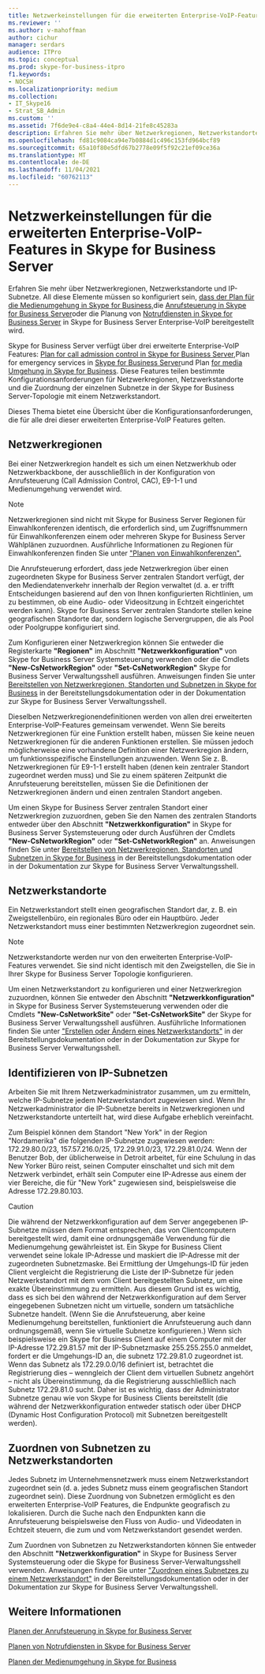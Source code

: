 ```yaml
---
title: Netzwerkeinstellungen für die erweiterten Enterprise-VoIP-Features in Skype for Business Server
ms.reviewer: ''
ms.author: v-mahoffman
author: cichur
manager: serdars
audience: ITPro
ms.topic: conceptual
ms.prod: skype-for-business-itpro
f1.keywords:
- NOCSH
ms.localizationpriority: medium
ms.collection:
- IT_Skype16
- Strat_SB_Admin
ms.custom: ''
ms.assetid: 7f6de9e4-c8a4-44e4-8d14-21fe8c45283a
description: Erfahren Sie mehr über Netzwerkregionen, Netzwerkstandorte und IP-Subnetze. Alle diese Müssen so konfiguriert sein, dass der Plan für die Medienumgehung in Skype for Business, die Planung der Anrufsteuerung in Skype for Business Server) oder die Planung von Notrufdiensten in Skype for Business Server in Skype for Business Server Enterprise-VoIP.
ms.openlocfilehash: fd81c9084ca94e7b0884d1c496c153fd964bcf89
ms.sourcegitcommit: 65a10f80e5dfd67b2778e09f5f92c21ef09ce36a
ms.translationtype: MT
ms.contentlocale: de-DE
ms.lasthandoff: 11/04/2021
ms.locfileid: "60762113"
---
```

# <a name="network-settings-for-the-advanced-enterprise-voice-features-in-skype-for-business-server"></a>Netzwerkeinstellungen für die erweiterten Enterprise-VoIP-Features in Skype for Business Server

Erfahren Sie mehr über Netzwerkregionen, Netzwerkstandorte und IP-Subnetze. All diese Elemente müssen so konfiguriert sein, [dass der Plan für die Medienumgehung in Skype for Business,](media-bypass.md)die [Anrufsteuerung in Skype for Business Server](call-admission-control.md)oder die Planung von [Notrufdiensten in Skype for Business Server](emergency-services.md) in Skype for Business Server Enterprise-VoIP bereitgestellt wird.

Skype for Business Server verfügt über drei erweiterte Enterprise-VoIP Features: [Plan for call admission control in Skype for Business Server,](call-admission-control.md)Plan for emergency services in [Skype for Business Server](emergency-services.md)und Plan [for media Umgehung in Skype for Business](media-bypass.md). Diese Features teilen bestimmte Konfigurationsanforderungen für Netzwerkregionen, Netzwerkstandorte und die Zuordnung der einzelnen Subnetze in der Skype for Business Server-Topologie mit einem Netzwerkstandort.

Dieses Thema bietet eine Übersicht über die Konfigurationsanforderungen, die für alle drei dieser erweiterten Enterprise-VoIP Features gelten.

## <a name="network-regions"></a>Netzwerkregionen

Bei einer Netzwerkregion handelt es sich um einen Netzwerkhub oder Netzwerkbackbone, der ausschließlich in der Konfiguration von Anrufsteuerung (Call Admission Control, CAC), E9-1-1 und Medienumgehung verwendet wird.

> [!NOTE]
> Netzwerkregionen sind nicht mit Skype for Business Server Regionen für Einwahlkonferenzen identisch, die erforderlich sind, um Zugriffsnummern für Einwahlkonferenzen einem oder mehreren Skype for Business Server Wählplänen zuzuordnen. Ausführliche Informationen zu Regionen für Einwahlkonferenzen finden Sie unter ["Planen von Einwahlkonferenzen".](/previous-versions/office/lync-server-2013/lync-server-2013-dial-in-conferencing-requirements)

Die Anrufsteuerung erfordert, dass jede Netzwerkregion über einen zugeordneten Skype for Business Server zentralen Standort verfügt, der den Mediendatenverkehr innerhalb der Region verwaltet (d. a. er trifft Entscheidungen basierend auf den von Ihnen konfigurierten Richtlinien, um zu bestimmen, ob eine Audio- oder Videositzung in Echtzeit eingerichtet werden kann). Skype for Business Server zentralen Standorte stellen keine geografischen Standorte dar, sondern logische Servergruppen, die als Pool oder Poolgruppe konfiguriert sind.

Zum Konfigurieren einer Netzwerkregion können Sie entweder die Registerkarte **"Regionen"** im Abschnitt **"Netzwerkkonfiguration"** von Skype for Business Server Systemsteuerung verwenden oder die Cmdlets **"New-CsNetworkRegion"** oder **"Set-CsNetworkRegion"** Skype for Business Server Verwaltungsshell ausführen. Anweisungen finden Sie unter [Bereitstellen von Netzwerkregionen, Standorten und Subnetzen in Skype for Business](../../deploy/deploy-enterprise-voice/deploy-network.md) in der Bereitstellungsdokumentation oder in der Dokumentation zur Skype for Business Server Verwaltungsshell.

Dieselben Netzwerkregionendefinitionen werden von allen drei erweiterten Enterprise-VoIP-Features gemeinsam verwendet. Wenn Sie bereits Netzwerkregionen für eine Funktion erstellt haben, müssen Sie keine neuen Netzwerkregionen für die anderen Funktionen erstellen. Sie müssen jedoch möglicherweise eine vorhandene Definition einer Netzwerkregion ändern, um funktionsspezifische Einstellungen anzuwenden. Wenn Sie z. B. Netzwerkregionen für E9-1-1 erstellt haben (denen kein zentraler Standort zugeordnet werden muss) und Sie zu einem späteren Zeitpunkt die Anrufsteuerung bereitstellen, müssen Sie die Definitionen der Netzwerkregionen ändern und einen zentralen Standort angeben.

Um einen Skype for Business Server zentralen Standort einer Netzwerkregion zuzuordnen, geben Sie den Namen des zentralen Standorts entweder über den Abschnitt **"Netzwerkkonfiguration"** in Skype for Business Server Systemsteuerung oder durch Ausführen der Cmdlets **"New-CsNetworkRegion"** oder **"Set-CsNetworkRegion"** an. Anweisungen finden Sie unter [Bereitstellen von Netzwerkregionen, Standorten und Subnetzen in Skype for Business](../../deploy/deploy-enterprise-voice/deploy-network.md) in der Bereitstellungsdokumentation oder in der Dokumentation zur Skype for Business Server Verwaltungsshell.

## <a name="network-sites"></a>Netzwerkstandorte

Ein Netzwerkstandort stellt einen geografischen Standort dar, z. B. ein Zweigstellenbüro, ein regionales Büro oder ein Hauptbüro. Jeder Netzwerkstandort muss einer bestimmten Netzwerkregion zugeordnet sein.

> [!NOTE]
> Netzwerkstandorte werden nur von den erweiterten Enterprise-VoIP-Features verwendet. Sie sind nicht identisch mit den Zweigstellen, die Sie in Ihrer Skype for Business Server Topologie konfigurieren.

Um einen Netzwerkstandort zu konfigurieren und einer Netzwerkregion zuzuordnen, können Sie entweder den Abschnitt **"Netzwerkkonfiguration"** in Skype for Business Server Systemsteuerung verwenden oder die Cmdlets **"New-CsNetworkSite"** oder **"Set-CsNetworkSite"** der Skype for Business Server Verwaltungsshell ausführen. Ausführliche Informationen finden Sie unter ["Erstellen oder Ändern eines Netzwerkstandorts"](/previous-versions/office/lync-server-2013/lync-server-2013-create-or-modify-a-network-site) in der Bereitstellungsdokumentation oder in der Dokumentation zur Skype for Business Server Verwaltungsshell.

## <a name="identify-ip-subnets"></a>Identifizieren von IP-Subnetzen

Arbeiten Sie mit Ihrem Netzwerkadministrator zusammen, um zu ermitteln, welche IP-Subnetze jedem Netzwerkstandort zugewiesen sind. Wenn Ihr Netzwerkadministrator die IP-Subnetze bereits in Netzwerkregionen und Netzwerkstandorte unterteilt hat, wird diese Aufgabe erheblich vereinfacht.

Zum Beispiel können dem Standort "New York" in der Region "Nordamerika" die folgenden IP-Subnetze zugewiesen werden: 172.29.80.0/23, 157.57.216.0/25, 172.29.91.0/23, 172.29.81.0/24. Wenn der Benutzer Bob, der üblicherweise in Detroit arbeitet, für eine Schulung in das New Yorker Büro reist, seinen Computer einschaltet und sich mit dem Netzwerk verbindet, erhält sein Computer eine IP-Adresse aus einem der vier Bereiche, die für "New York" zugewiesen sind, beispielsweise die Adresse 172.29.80.103.

> [!CAUTION]
> Die während der Netzwerkkonfiguration auf dem Server angegebenen IP-Subnetze müssen dem Format entsprechen, das von Clientcomputern bereitgestellt wird, damit eine ordnungsgemäße Verwendung für die Medienumgehung gewährleistet ist. Ein Skype for Business Client verwendet seine lokale IP-Adresse und maskiert die IP-Adresse mit der zugeordneten Subnetzmaske. Bei Ermittlung der Umgehungs-ID für jeden Client vergleicht die Registrierung die Liste der IP-Subnetze für jeden Netzwerkstandort mit dem vom Client bereitgestellten Subnetz, um eine exakte Übereinstimmung zu ermitteln. Aus diesem Grund ist es wichtig, dass es sich bei den während der Netzwerkkonfiguration auf dem Server eingegebenen Subnetzen nicht um virtuelle, sondern um tatsächliche Subnetze handelt. (Wenn Sie die Anrufsteuerung, aber keine Medienumgehung bereitstellen, funktioniert die Anrufsteuerung auch dann ordnungsgemäß, wenn Sie virtuelle Subnetze konfigurieren.) Wenn sich beispielsweise ein Skype for Business Client auf einem Computer mit der IP-Adresse 172.29.81.57 mit der IP-Subnetzmaske 255.255.255.0 anmeldet, fordert er die Umgehungs-ID an, die subnetz 172.29.81.0 zugeordnet ist. Wenn das Subnetz als 172.29.0.0/16 definiert ist, betrachtet die Registrierung dies – wenngleich der Client dem virtuellen Subnetz angehört – nicht als Übereinstimmung, da die Registrierung ausschließlich nach Subnetz 172.29.81.0 sucht. Daher ist es wichtig, dass der Administrator Subnetze genau wie von Skype for Business Clients bereitstellt (die während der Netzwerkkonfiguration entweder statisch oder über DHCP (Dynamic Host Configuration Protocol) mit Subnetzen bereitgestellt werden).

## <a name="associating-subnets-with-network-sites"></a>Zuordnen von Subnetzen zu Netzwerkstandorten

Jedes Subnetz im Unternehmensnetzwerk muss einem Netzwerkstandort zugeordnet sein (d. a. jedes Subnetz muss einem geografischen Standort zugeordnet sein). Diese Zuordnung von Subnetzen ermöglicht es den erweiterten Enterprise-VoIP Features, die Endpunkte geografisch zu lokalisieren. Durch die Suche nach den Endpunkten kann die Anrufsteuerung beispielsweise den Fluss von Audio- und Videodaten in Echtzeit steuern, die zum und vom Netzwerkstandort gesendet werden.

Zum Zuordnen von Subnetzen zu Netzwerkstandorten können Sie entweder den Abschnitt **"Netzwerkkonfiguration"** in Skype for Business Server Systemsteuerung oder die Skype for Business Server-Verwaltungsshell verwenden. Anweisungen finden Sie unter ["Zuordnen eines Subnetzes zu einem Netzwerkstandort"](/previous-versions/office/lync-server-2013/lync-server-2013-associate-a-subnet-with-a-network-site) in der Bereitstellungsdokumentation oder in der Dokumentation zur Skype for Business Server Verwaltungsshell.

## <a name="see-also"></a>Weitere Informationen

[Planen der Anrufsteuerung in Skype for Business Server](call-admission-control.md)

[Planen von Notrufdiensten in Skype for Business Server](emergency-services.md)

[Planen der Medienumgehung in Skype for Business](media-bypass.md)